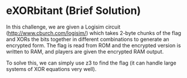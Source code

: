# eXORbitant (Brief Solution)

In this challenge, we are given a Logisim circuit (http://www.cburch.com/logisim/) which takes 2-byte chunks of the flag and XORs the bits together in different combinations to generate an encrypted form. The flag is read from ROM and the encrypted version is written to RAM, and players are given the encrypted RAM output.

To solve this, we can simply use z3 to find the flag (it can handle large systems of XOR equations very well).
